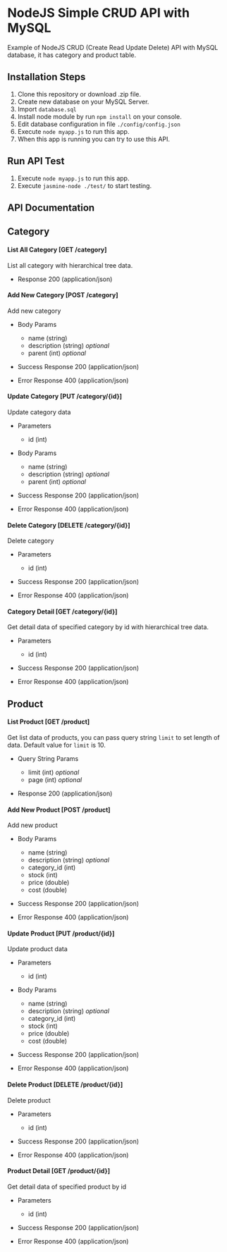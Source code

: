 # NodeJS Simple CRUD API with MySQL
Example of NodeJS CRUD (Create Read Update Delete) API with MySQL database, it has category and product table.

## Installation Steps
1. Clone this repository or download .zip file.
2. Create new database on your MySQL Server.
3. Import `database.sql`
4. Install node module by run ``npm install`` on your console.
5. Edit database configuration in file `./config/config.json`
6. Execute ``node myapp.js`` to run this app.
7. When this app is running you can try to use this API.

## Run API Test
1. Execute ``node myapp.js`` to run this app.
2. Execute ``jasmine-node ./test/`` to start testing.

## API Documentation

## Category

#### List All Category [GET /category]
List all category with hierarchical tree data.

+ Response 200 (application/json)

#### Add New Category [POST /category]
Add new category

+ Body Params
    + name (string)
    + description (string) _optional_
    + parent (int) _optional_

+ Success Response 200 (application/json)
+ Error Response 400 (application/json)

#### Update Category [PUT /category/{id}]
Update category data

+ Parameters
    + id (int)

+ Body Params
    + name (string)
    + description (string) _optional_
    + parent (int) _optional_

+ Success Response 200 (application/json)
+ Error Response 400 (application/json)

#### Delete Category [DELETE /category/{id}]
Delete category

+ Parameters
    + id (int)

+ Success Response 200 (application/json)
+ Error Response 400 (application/json)

#### Category Detail [GET /category/{id}]
Get detail data of specified category by id with hierarchical tree data.

+ Parameters
    + id (int)

+ Success Response 200 (application/json)
+ Error Response 400 (application/json)

## Product

#### List Product [GET /product]
Get list data of products, you can pass query string `limit` to set length of data. Default value for `limit` is 10.

+ Query String Params
    + limit (int) _optional_
    + page (int) _optional_

+ Response 200 (application/json)

#### Add New Product [POST /product]
Add new product

+ Body Params
    + name (string)
    + description (string) _optional_
    + category_id (int)
    + stock (int)
    + price (double)
    + cost (double)

+ Success Response 200 (application/json)
+ Error Response 400 (application/json)

#### Update Product [PUT /product/{id}]
Update product data

+ Parameters
    + id (int)

+ Body Params
    + name (string)
    + description (string) _optional_
    + category_id (int)
    + stock (int)
    + price (double)
    + cost (double)

+ Success Response 200 (application/json)
+ Error Response 400 (application/json)

#### Delete Product [DELETE /product/{id}]
Delete product

+ Parameters
    + id (int)

+ Success Response 200 (application/json)
+ Error Response 400 (application/json)

#### Product Detail [GET /product/{id}]
Get detail data of specified product by id

+ Parameters
    + id (int)

+ Success Response 200 (application/json)
+ Error Response 400 (application/json)
